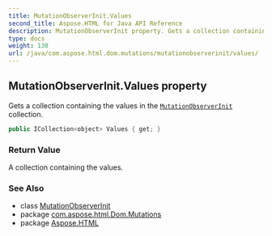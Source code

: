 ```yaml
---
title: MutationObserverInit.Values
second_title: Aspose.HTML for Java API Reference
description: MutationObserverInit property. Gets a collection containing the values in the MutationObserverInit collection
type: docs
weight: 130
url: /java/com.aspose.html.dom.mutations/mutationobserverinit/values/
---
```

## MutationObserverInit.Values property

Gets a collection containing the values in the [`MutationObserverInit`](../) collection.

```java
public ICollection<object> Values { get; }
```

### Return Value

A collection containing the values.

### See Also

* class [MutationObserverInit](../)
* package [com.aspose.html.Dom.Mutations](../../mutationobserverinit/)
* package [Aspose.HTML](../../../)
